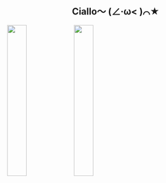 <h2 align="center">Ciallo～ (∠·ω< )⌒★</h2>

<p>

<img src="https://github-readme-stats.vercel.app/api?username=PolarisSdesu&count_private=true&show_icons=true&theme=dark" height="30%"/>

<img src="https://github-readme-stats.vercel.app/api/top-langs/?username=PolarisSdesu&layout=compact&theme=dark" height="30%"/>

</p>

